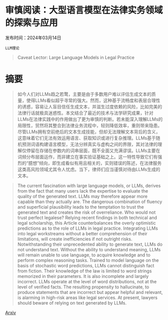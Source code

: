 # 审慎阅读：大型语言模型在法律实务领域的探索与应用

发布时间：2024年03月14日

`LLM理论`

> Caveat Lector: Large Language Models in Legal Practice

# 摘要

> 如今人们对LLMs趋之若鹜，主要是由于多数用户难以评估生成文本的质量，使得LLMs看似超乎寻常的强大。然而，这种基于流畅度和表层合理性的诱惑，容易让人盲目信任生成文本，并滋生过度依赖的风险，比如完美的法律行话就极具迷惑性。本文结合了最近的技术与法学研究成果，针对LLMs在法律实践中的作用做出了更为审慎的判断。若未能深入理解LLMs的局限性，贸然将其整合到法律业务流程中，轻则降低效率，重则带来隐患。尽管LLMs拥有空前绝后的文本生成技能，但却无法理解文本背后的含义，这意味着它们无法有效运用语言、获取知识或进行复杂推理。LLMs基于随机预测词语构建语言模型，无法分辨真实与虚构之间的界限，其对法律的理解仅停留在存储在参数内的词串层面，既不全面又充满谬误。LLMs主要在词频分布层面运作，而非建立在事实验证基础之上。这一特性导致它们有强烈的“臆想”倾向，即生成看似有用且相关的，实则错误的陈述，在法律服务这类高风险领域尤其令人忧虑。当下，律师们应当谨慎对待由LLMs生成的文本。

> The current fascination with large language models, or LLMs, derives from the fact that many users lack the expertise to evaluate the quality of the generated text. LLMs may therefore appear more capable than they actually are. The dangerous combination of fluency and superficial plausibility leads to the temptation to trust the generated text and creates the risk of overreliance. Who would not trust perfect legalese? Relying recent findings in both technical and legal scholarship, this Article counterbalances the overly optimistic predictions as to the role of LLMs in legal practice. Integrating LLMs into legal workstreams without a better comprehension of their limitations, will create inefficiencies if not outright risks. Notwithstanding their unprecedented ability to generate text, LLMs do not understand text. Without the ability to understand meaning, LLMs will remain unable to use language, to acquire knowledge and to perform complex reasoning tasks. Trained to model language on the basis of stochastic word predictions, LLMs cannot distinguish fact from fiction. Their knowledge of the law is limited to word strings memorized in their parameters. It is also incomplete and largely incorrect. LLMs operate at the level of word distributions, not at the level of verified facts. The resulting propensity to hallucinate, to produce statements that are incorrect but appear helpful and relevant, is alarming in high-risk areas like legal services. At present, lawyers should beware of relying on text generated by LLMs.

[Arxiv](https://arxiv.org/abs/2403.09163)